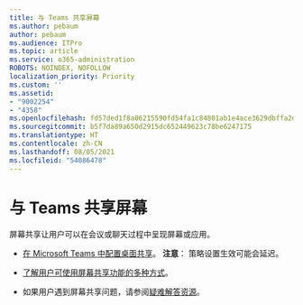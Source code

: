 ```yaml
---
title: 与 Teams 共享屏幕
ms.author: pebaum
author: pebaum
ms.audience: ITPro
ms.topic: article
ms.service: o365-administration
ROBOTS: NOINDEX, NOFOLLOW
localization_priority: Priority
ms.custom: ''
ms.assetid:
- "9002254"
- "4358"
ms.openlocfilehash: fd57ded1f8a06215590fd54fa1c84801ab1e4ace3629dbffa2d08026139a96fd
ms.sourcegitcommit: b5f7da89a650d2915dc652449623c78be6247175
ms.translationtype: HT
ms.contentlocale: zh-CN
ms.lasthandoff: 08/05/2021
ms.locfileid: "54086478"
---
```

# <a name="screen-sharing-with-teams"></a>与 Teams 共享屏幕

屏幕共享让用户可以在会议或聊天过程中呈现屏幕或应用。

- [在 Microsoft Teams 中配置桌面共享](https://docs.microsoft.com/microsoftteams/configure-desktop-sharing)。 **注意**： 策略设置生效可能会延迟。 

- [了解用户可使用屏幕共享功能的多种方式](https://docs.microsoft.com/microsoftteams/meeting-policies-in-teams#meeting-policy-settings---content-sharing)。 

- 如果用户遇到屏幕共享问题，请参阅[疑难解答资源](https://docs.microsoft.com/microsoftteams/connectivity-issues)。 
